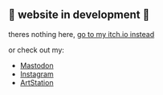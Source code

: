## 🚧 website in development 🚧 
theres nothing here, [go to my itch.io instead](https://nnda.itch.io)

or check out my:
<ul>
  <li>
    <a rel="me" href="https://mastodon.art/@nnda">Mastodon</a>
  </li>
  <li>
    <a href="https://www.instagram.com/nnda.dev/">Instagram</a>
  </li>
  <li>
    <a href="https://www.artstation.com/nnda">ArtStation</a>
  </li>
</ul>
